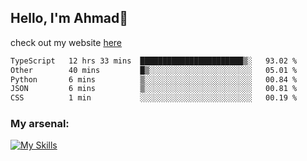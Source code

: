 
## Hello, I'm Ahmad👋

check out my website [here](https://ahmadalwi.com/)

<!--START_SECTION:waka-->

```txt
TypeScript   12 hrs 33 mins  ███████████████████████▒░   93.02 %
Other        40 mins         █▒░░░░░░░░░░░░░░░░░░░░░░░   05.01 %
Python       6 mins          ▒░░░░░░░░░░░░░░░░░░░░░░░░   00.84 %
JSON         6 mins          ▒░░░░░░░░░░░░░░░░░░░░░░░░   00.81 %
CSS          1 min           ░░░░░░░░░░░░░░░░░░░░░░░░░   00.19 %
```

<!--END_SECTION:waka-->

### My arsenal:

[![My Skills](https://skillicons.dev/icons?i=js,ts,py,go,react,nextjs,svelte,nodejs,django,tailwind,html,css,sass,firebase,mongodb,postgres,mysql,redis,git,github,docker,vscode,figma,godot)](https://skillicons.dev)

